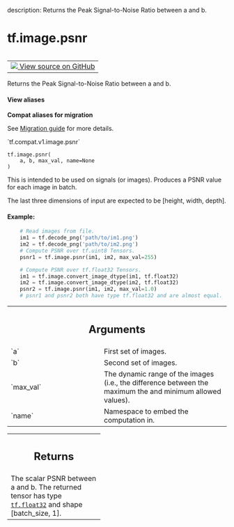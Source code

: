 description: Returns the Peak Signal-to-Noise Ratio between a and b.

<div itemscope itemtype="http://developers.google.com/ReferenceObject">
<meta itemprop="name" content="tf.image.psnr" />
<meta itemprop="path" content="Stable" />
</div>

# tf.image.psnr

<!-- Insert buttons and diff -->

<table class="tfo-notebook-buttons tfo-api nocontent" align="left">
<td>
  <a target="_blank" href="https://github.com/tensorflow/tensorflow/blob/r2.4/tensorflow/python/ops/image_ops_impl.py#L3883-L3935">
    <img src="https://www.tensorflow.org/images/GitHub-Mark-32px.png" />
    View source on GitHub
  </a>
</td>
</table>



Returns the Peak Signal-to-Noise Ratio between a and b.

<section class="expandable">
  <h4 class="showalways">View aliases</h4>
  <p>
<b>Compat aliases for migration</b>
<p>See
<a href="https://www.tensorflow.org/guide/migrate">Migration guide</a> for
more details.</p>
<p>`tf.compat.v1.image.psnr`</p>
</p>
</section>

<pre class="devsite-click-to-copy prettyprint lang-py tfo-signature-link">
<code>tf.image.psnr(
    a, b, max_val, name=None
)
</code></pre>



<!-- Placeholder for "Used in" -->

This is intended to be used on signals (or images). Produces a PSNR value for
each image in batch.

The last three dimensions of input are expected to be [height, width, depth].

#### Example:



```python
    # Read images from file.
    im1 = tf.decode_png('path/to/im1.png')
    im2 = tf.decode_png('path/to/im2.png')
    # Compute PSNR over tf.uint8 Tensors.
    psnr1 = tf.image.psnr(im1, im2, max_val=255)

    # Compute PSNR over tf.float32 Tensors.
    im1 = tf.image.convert_image_dtype(im1, tf.float32)
    im2 = tf.image.convert_image_dtype(im2, tf.float32)
    psnr2 = tf.image.psnr(im1, im2, max_val=1.0)
    # psnr1 and psnr2 both have type tf.float32 and are almost equal.
```

<!-- Tabular view -->
 <table class="responsive fixed orange">
<colgroup><col width="214px"><col></colgroup>
<tr><th colspan="2"><h2 class="add-link">Arguments</h2></th></tr>

<tr>
<td>
`a`
</td>
<td>
First set of images.
</td>
</tr><tr>
<td>
`b`
</td>
<td>
Second set of images.
</td>
</tr><tr>
<td>
`max_val`
</td>
<td>
The dynamic range of the images (i.e., the difference between the
maximum the and minimum allowed values).
</td>
</tr><tr>
<td>
`name`
</td>
<td>
Namespace to embed the computation in.
</td>
</tr>
</table>



<!-- Tabular view -->
 <table class="responsive fixed orange">
<colgroup><col width="214px"><col></colgroup>
<tr><th colspan="2"><h2 class="add-link">Returns</h2></th></tr>
<tr class="alt">
<td colspan="2">
The scalar PSNR between a and b. The returned tensor has type <a href="../../tf.md#float32"><code>tf.float32</code></a>
and shape [batch_size, 1].
</td>
</tr>

</table>

